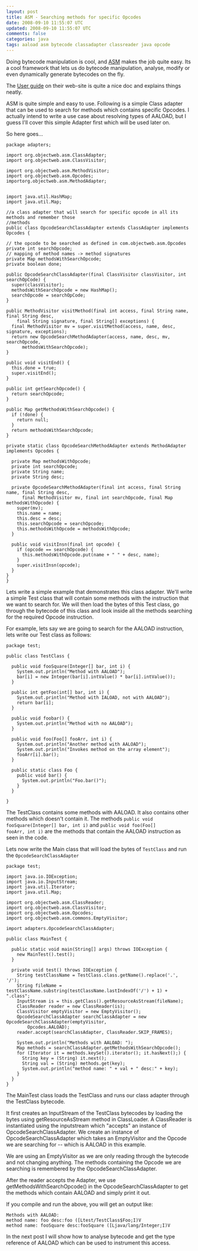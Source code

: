 ```yaml
---
layout: post
title: ASM - Searching methods for specific Opcodes
date: 2008-09-10 11:55:07 UTC
updated: 2008-09-10 11:55:07 UTC
comments: false
categories: java
tags: aaload asm bytecode classadapter classreader java opcode
---
```


Doing bytecode manipulation is cool, and [ASM](http://asm.objectweb.org/) makes the job quite easy. Its a cool 
framework that lets us do bytecode manipulation, analyse, modify or even dynamically generate bytecodes on the fly.

The [User guide]("http://download.forge.objectweb.org/asm/asm-guide.pdf) on their web-site is quite a nice doc and 
explains things neatly.

ASM is quite simple and easy to use. Following is a simple Class adapter that can be used to search for methods which
 contains specific Opcodes. I actually intend to write a use case about resolving types of AALOAD, 
 but I guess I'll cover this simple Adapter first which will be used later on.


So here goes...


    package adapters;
    
    import org.objectweb.asm.ClassAdapter;
    import org.objectweb.asm.ClassVisitor;
    
    import org.objectweb.asm.MethodVisitor;
    import org.objectweb.asm.Opcodes;
    importorg.objectweb.asm.MethodAdapter;
    
    
    import java.util.HashMap;
    import java.util.Map;
    
    //a class adapter that will search for specific opcode in all its methods and remember those
    //methods
    public class OpcodeSearchClassAdapter extends ClassAdapter implements Opcodes {
    
    // the opcode to be searched as defined in com.objectweb.asm.Opcodes
    private int searchOpcode;
    // mapping of method names -> method signatures
    private Map methodsWithSearchOpcode;
    private boolean done;
    
    public OpcodeSearchClassAdapter(final ClassVisitor classVisitor, int searchOpCode) {
      super(classVisitor);
      methodsWithSearchOpcode = new HashMap();
      searchOpcode = searchOpCode;
    }
    
    public MethodVisitor visitMethod(final int access, final String name, final String desc,
        final String signature, final String[] exceptions) {
      final MethodVisitor mv = super.visitMethod(access, name, desc, signature, exceptions);
      return new OpcodeSearchMethodAdapter(access, name, desc, mv, searchOpcode,
          methodsWithSearchOpcode);
    }
    
    public void visitEnd() {
      this.done = true;
      super.visitEnd();
    }
    
    public int getSearchOpcode() {
      return searchOpcode;
    }
    
    public Map getMethodsWithSearchOpcode() {
      if (!done) {
        return null;
      }
      return methodsWithSearchOpcode;
    }
    
    private static class OpcodeSearchMethodAdapter extends MethodAdapter implements Opcodes {
    
      private Map methodsWithOpcode;
      private int searchOpcode;
      private String name;
      private String desc;
    
      private OpcodeSearchMethodAdapter(final int access, final String name, final String desc,
          final MethodVisitor mv, final int searchOpcode, final Map methodsWithOpcode) {
        super(mv);
        this.name = name;
        this.desc = desc;
        this.searchOpcode = searchOpcode;
        this.methodsWithOpcode = methodsWithOpcode;
      }
    
      public void visitInsn(final int opcode) {
        if (opcode == searchOpcode) {
          this.methodsWithOpcode.put(name + " " + desc, name);
        }
        super.visitInsn(opcode);
      }
    }
    }



Lets write a simple example that demonstrates this class adapter. We'll write a simple Test class that will contain 
some methods with the instruction that we want to search for. We will then load the bytes of this Test class, 
go through the bytecode of this class and look inside all the methods searching for the required Opcode instruction.

For example, lets say we are going to search for the AALOAD instruction, lets write our Test class as follows:


    package test;
    
    public class TestClass {
    
      public void fooSquare(Integer[] bar, int i) {
        System.out.println("Method with AALOAD");
        bar[i] = new Integer(bar[i].intValue() * bar[i].intValue());
      }
    
      public int getFoo(int[] bar, int i) {
        System.out.println("Method with IALOAD, not with AALOAD");
        return bar[i];
      }
      
      public void foobar() {
        System.out.println("Method with no AALOAD");
      }
      
      public void foo(Foo[] fooArr, int i) {
        System.out.println("Another method with AALOAD");
        System.out.println("Invokes method on the array element");
        fooArr[i].bar();
      }
      
      public static class Foo {
        public void bar() {
          System.out.println("Foo.bar()");
        }
      }
    
    }


The TestClass contains some methods with AALOAD. It also contains other methods which doesn't contain it. The methods
<code>public void fooSquare(Integer[] bar, int i)</code> and <code>public void foo(Foo[] fooArr, int
    i)</code> are the methods that contain the AALOAD instruction as seen in the code.


Lets now write the Main class that will load the bytes of <code>TestClass</code> and run the <code>OpcodeSearchClassAdapter</code>


    package test;
    
    import java.io.IOException;
    import java.io.InputStream;
    import java.util.Iterator;
    import java.util.Map;
    
    import org.objectweb.asm.ClassReader;
    import org.objectweb.asm.ClassVisitor;
    import org.objectweb.asm.Opcodes;
    import org.objectweb.asm.commons.EmptyVisitor;
    
    import adapters.OpcodeSearchClassAdapter;
    
    public class MainTest {
    
      public static void main(String[] args) throws IOException {
        new MainTest().test();
      }
    
      private void test() throws IOException {
        String testClassName = TestClass.class.getName().replace('.', '/');
        String fileName = testClassName.substring(testClassName.lastIndexOf('/') + 1) + ".class";
        InputStream is = this.getClass().getResourceAsStream(fileName);
        ClassReader reader = new ClassReader(is);
        ClassVisitor emptyVisitor = new EmptyVisitor();
        OpcodeSearchClassAdapter searchClassAdapter = new OpcodeSearchClassAdapter(emptyVisitor,
            Opcodes.AALOAD);
        reader.accept(searchClassAdapter, ClassReader.SKIP_FRAMES);
    
        System.out.println("Methods with AALOAD: ");
        Map methods = searchClassAdapter.getMethodsWithSearchOpcode();
        for (Iterator it = methods.keySet().iterator(); it.hasNext();) {
          String key = (String) it.next();
          String val = (String) methods.get(key);
          System.out.println("method name: " + val + " desc:" + key);
        }
      }
    }


The MainTest class loads the TestClass and runs our class adapter through the TestClass bytecode.

It first creates an InputStream of the TestClass bytecodes by loading the bytes using getResourceAsStream method in 
ClassLoader. A ClassReader is instantiated using the inputstream which "accepts" an instance of 
OpcodeSearchClassAdapter. We create an instance of OpcodeSearchClassAdapter which takes an EmptyVisitor and the 
Opcode we are searching for -- which is AALOAD in this example.

We are using an EmptyVisitor as we are only reading through the bytecode and not changing anything. The methods 
containing the Opcode we are searching is remembered by the OpcodeSearchClassAdapter.

After the reader accepts the Adapter, we use getMethodsWithSearchOpcode() in the OpcodeSearchClassAdapter to get the 
methods which contain AALOAD and simply print it out.

If you compile and run the above, you will get an output like:


    Methods with AALOAD: 
    method name: foo desc:foo ([Ltest/TestClass$Foo;I)V
    method name: fooSquare desc:fooSquare ([Ljava/lang/Integer;I)V

In the next post I will show how to analyse bytecode and get the type reference of AALOAD which can be used to instrument this access.
